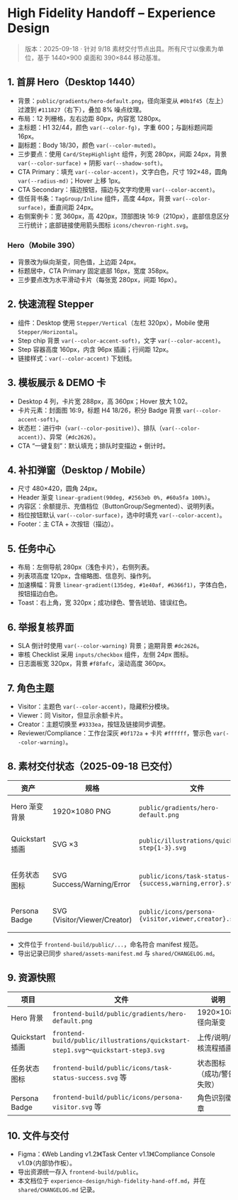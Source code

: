 # High Fidelity Handoff – Experience Design

> 版本：2025-09-18 · 针对 9/18 素材交付节点出具。所有尺寸以像素为单位，基于 1440×900 桌面和 390×844 移动基准。

## 1. 首屏 Hero（Desktop 1440）
- 背景：`public/gradients/hero-default.png`，径向渐变从 `#0b1f45`（左上）过渡到 `#111827`（右下），叠加 8% 噪点纹理。
- 布局：12 列栅格，左右边距 80px，内容宽 1280px。
- 主标题：H1 32/44，颜色 `var(--color-fg)`，字重 600；与副标题间距 16px。
- 副标题：Body 18/30，颜色 `var(--color-muted)`。
- 三步要点：使用 `Card/StepHighlight` 组件，列宽 280px，间距 24px，背景 `var(--color-surface)` + 阴影 `var(--shadow-soft)`。
- CTA Primary：填充 `var(--color-accent)`，文字白色，尺寸 192×48，圆角 `var(--radius-md)`；Hover 上移 1px。
- CTA Secondary：描边按钮，描边与文字均使用 `var(--color-accent)`。
- 信任背书条：`TagGroup/Inline` 组件，高度 44px，背景 `var(--color-surface)`，垂直间距 24px。
- 右侧案例卡：宽 360px，高 420px，顶部图块 16:9（210px），底部信息区分三行统计；底部链接使用箭头图标 `icons/chevron-right.svg`。

### Hero（Mobile 390）
- 背景改为纵向渐变，同色值，上边距 24px。
- 标题居中，CTA Primary 固定底部 16px，宽度 358px。
- 三步要点改为水平滑动卡片（每张宽 280px，间距 16px）。

## 2. 快速流程 Stepper
- 组件：Desktop 使用 `Stepper/Vertical`（左栏 320px），Mobile 使用 `Stepper/Horizontal`。
- Step chip 背景 `var(--color-accent-soft)`，文字 `var(--color-accent)`。
- Step 容器高度 160px，内含 96px 插画；行间距 12px。
- 链接样式：`var(--color-accent)` 下划线。

## 3. 模板展示 & DEMO 卡
- Desktop 4 列，卡片宽 288px，高 360px；Hover 放大 1.02。
- 卡片元素：封面图 16:9，标题 H4 18/26，积分 Badge 背景 `var(--color-accent-soft)`。
- 状态栏：进行中（`var(--color-positive)`）、排队（`var(--color-accent)`）、异常（`#dc2626`）。
- CTA “一键复刻”：默认填充；排队时变描边 + 倒计时。

## 4. 补扣弹窗（Desktop / Mobile）
- 尺寸 480×420，圆角 24px。
- Header 渐变 `linear-gradient(90deg, #2563eb 0%, #60a5fa 100%)`。
- 内容区：余额提示、充值档位（ButtonGroup/Segmented）、说明列表。
- 档位按钮默认 `var(--color-surface)`，选中时填充 `var(--color-accent)`。
- Footer：主 CTA + 次按钮（描边）。

## 5. 任务中心
- 布局：左侧导航 280px（浅色卡片），右侧列表。
- 列表项高度 120px，含缩略图、信息列、操作列。
- 加速横幅：背景 `linear-gradient(135deg, #1e40af, #6366f1)`，字体白色，按钮描边白色。
- Toast：右上角，宽 320px；成功绿色、警告琥珀、错误红色。

## 6. 举报复核界面
- SLA 倒计时使用 `var(--color-warning)` 背景；逾期背景 `#dc2626`。
- 审核 Checklist 采用 `inputs/checkbox` 组件，左侧 24px 图标。
- 日志面板宽 320px，背景 `#f8fafc`，滚动高度 360px。

## 7. 角色主题
- Visitor：主题色 `var(--color-accent)`，隐藏积分模块。
- Viewer：同 Visitor，但显示余额卡片。
- Creator：主题切换至 `#9333ea`，按钮及链接同步调整。
- Reviewer/Compliance：工作台深灰 `#0f172a` + 卡片 `#ffffff`，警示色 `var(--color-warning)`。

## 8. 素材交付状态（2025-09-18 已交付）
| 资产 | 规格 | 文件 | 状态 | 负责人 |
| --- | --- | --- | --- | --- |
| Hero 渐变背景 | 1920×1080 PNG | `public/gradients/hero-default.png` | 已交付 v1.0 | experience-design |
| Quickstart 插画 | SVG ×3 | `public/illustrations/quickstart-step{1-3}.svg` | 已交付 v1.0 | experience-design |
| 任务状态图标 | SVG Success/Warning/Error | `public/icons/task-status-{success,warning,error}.svg` | 已交付 v1.0 | experience-design × ops-compliance |
| Persona Badge | SVG (Visitor/Viewer/Creator) | `public/icons/persona-{visitor,viewer,creator}.svg` | 已交付 v1.0 | experience-design |

- 文件位于 `frontend-build/public/...`，命名符合 manifest 规范。
- 导出记录已同步 `shared/assets-manifest.md` 与 `shared/CHANGELOG.md`。

## 9. 资源快照
| 项目 | 文件 | 说明 |
| --- | --- | --- |
| Hero 背景 | `frontend-build/public/gradients/hero-default.png` | 1920×1080 径向渐变 |
| Quickstart 插画 | `frontend-build/public/illustrations/quickstart-step1.svg`～`quickstart-step3.svg` | 上传/说明/审核流程插画 |
| 任务状态图标 | `frontend-build/public/icons/task-status-success.svg` 等 | 状态图标（成功/警告/失败） |
| Persona Badge | `frontend-build/public/icons/persona-visitor.svg` 等 | 角色识别徽章 |

## 10. 文件与交付
- Figma：《Web Landing v1.2》《Task Center v1.1》《Compliance Console v1.0》（内部协作板）。
- 导出资源统一存入 `frontend-build/public`。
- 本文档位于 `experience-design/high-fidelity-hand-off.md`，并在 `shared/CHANGELOG.md` 记录。

